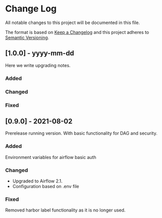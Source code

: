 # Change Log
All notable changes to this project will be documented in this file.
 
The format is based on [Keep a Changelog](http://keepachangelog.com/)
and this project adheres to [Semantic Versioning](http://semver.org/).
 
## [1.0.0] - yyyy-mm-dd
 
Here we write upgrading notes.
 
### Added
 
### Changed
 
### Fixed

## [0.9.0] - 2021-08-02
 
Prerelease running version. With basic functionality for DAG and security.

### Added
Environment variables for airflow basic auth
### Changed
- Upgraded to Airflow 2.1.
- Configuration based on .env file 
### Fixed
Removed harbor label functionality as it is no longer used. 

